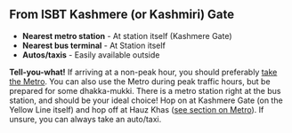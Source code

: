## From ISBT Kashmere (or Kashmiri) Gate

 - **Nearest metro station** - At station itself (Kashmere Gate)
 - **Nearest bus terminal** - At Station itself
 - **Autos/taxis** - Easily available outside

**Tell-you-what!**
If arriving at a non-peak hour, you should preferably [take the Metro](#metro). You can also use the Metro during peak traffic hours, but be prepared for some dhakka-mukki. There is a metro station right at the bus station, and should be your ideal choice! Hop on at Kashmere Gate (on the Yellow Line itself) and hop off at Hauz Khas ([see section on Metro](#metro)). If unsure, you can always take an auto/taxi.

